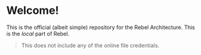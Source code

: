 # Welcome!

This is the official (albeit simple) repository for the Rebel Architecture. This is the _local_ part of Rebel.

> This does not include any of the online file credentials.
